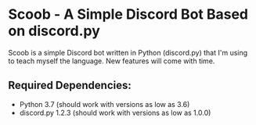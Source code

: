 Scoob - A Simple Discord Bot Based on discord.py
=========

Scoob is a simple Discord bot written in Python (discord.py) that I'm using to teach myself the language. New features will come with time.

Required Dependencies:
---------

* Python 3.7 (should work with versions as low as 3.6)
* discord.py 1.2.3 (should work with versions as low as 1.0.0)

